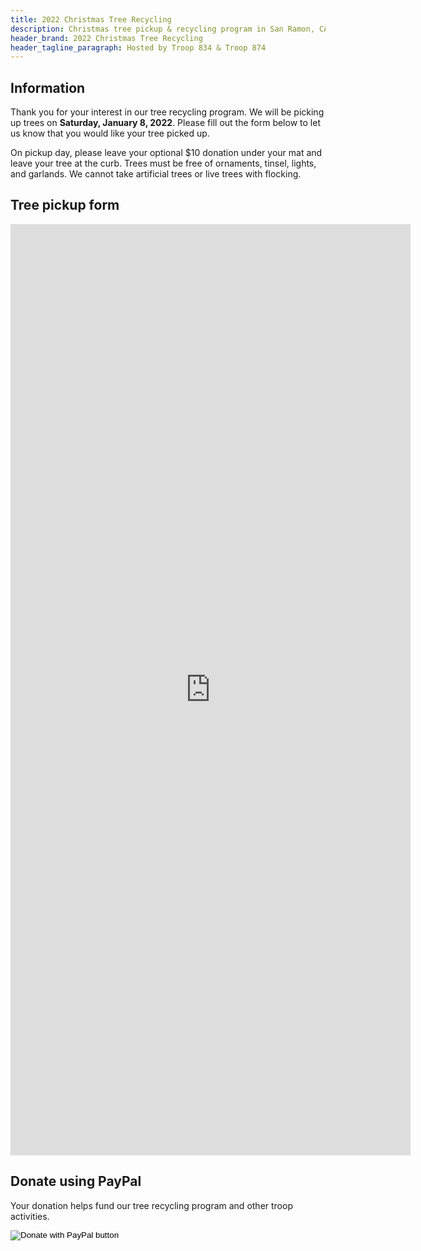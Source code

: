 ```yaml
---
title: 2022 Christmas Tree Recycling
description: Christmas tree pickup & recycling program in San Ramon, CA. Hosted by local Boy Scout troops.
header_brand: 2022 Christmas Tree Recycling
header_tagline_paragraph: Hosted by Troop 834 & Troop 874
---
```


## Information

Thank you for your interest in our tree recycling program. We will be picking
up trees on **Saturday, January 8, 2022**. Please fill out the form below to let us
know that you would like your tree picked up.

On pickup day, please leave your optional $10 donation under your mat and leave
your tree at the curb.  Trees must be free of ornaments, tinsel, lights, and
garlands.  We cannot take artificial trees or live trees with flocking.

## Tree pickup form

<iframe src="https://docs.google.com/forms/d/e/1FAIpQLSdTQPUnof32ifE3mxp5Np2vObjNCtcL5OW8hIJHK1wkcGEFCQ/viewform?embedded=true" width="640" height="1490" frameborder="0" marginheight="0" marginwidth="0">Loading…</iframe>

## Donate using PayPal

Your donation helps fund our tree recycling program and other troop activities.
<form class="mt-1" action="https://www.paypal.com/donate" method="post" target="_top">
	<input type="hidden" name="hosted_button_id" value="MGFWR7STEAX5G" />
	<input type="image" src="https://www.paypalobjects.com/en_US/i/btn/btn_donate_LG.gif" border="0" name="submit" title="PayPal - The safer, easier way to pay online!" alt="Donate with PayPal button" />
</form>
